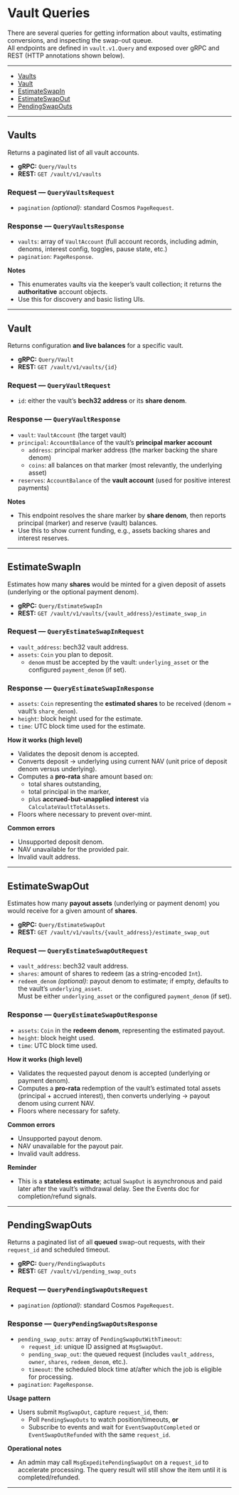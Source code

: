 # Vault Queries

There are several queries for getting information about vaults, estimating conversions, and inspecting the swap-out queue.  
All endpoints are defined in `vault.v1.Query` and exposed over gRPC and REST (HTTP annotations shown below).

---
<!-- TOC 2 2 -->
  - [Vaults](#vaults)
  - [Vault](#vault)
  - [EstimateSwapIn](#estimateswapin)
  - [EstimateSwapOut](#estimateswapout)
  - [PendingSwapOuts](#pendingswapouts)

---

## Vaults

Returns a paginated list of all vault accounts.

- **gRPC:** `Query/Vaults`
- **REST:** `GET /vault/v1/vaults`

### Request — `QueryVaultsRequest`
- `pagination` *(optional)*: standard Cosmos `PageRequest`.

### Response — `QueryVaultsResponse`
- `vaults`: array of `VaultAccount` (full account records, including admin, denoms, interest config, toggles, pause state, etc.)
- `pagination`: `PageResponse`.

**Notes**
- This enumerates vaults via the keeper’s vault collection; it returns the **authoritative** account objects.
- Use this for discovery and basic listing UIs.

---

## Vault

Returns configuration **and live balances** for a specific vault.

- **gRPC:** `Query/Vault`
- **REST:** `GET /vault/v1/vaults/{id}`

### Request — `QueryVaultRequest`
- `id`: either the vault’s **bech32 address** or its **share denom**.

### Response — `QueryVaultResponse`
- `vault`: `VaultAccount` (the target vault)
- `principal`: `AccountBalance` of the vault’s **principal marker account**  
  - `address`: principal marker address (the marker backing the share denom)  
  - `coins`: all balances on that marker (most relevantly, the underlying asset)
- `reserves`: `AccountBalance` of the **vault account** (used for positive interest payments)

**Notes**
- This endpoint resolves the share marker by **share denom**, then reports principal (marker) and reserve (vault) balances.
- Use this to show current funding, e.g., assets backing shares and interest reserves.

---

## EstimateSwapIn

Estimates how many **shares** would be minted for a given deposit of assets (underlying or the optional payment denom).

- **gRPC:** `Query/EstimateSwapIn`
- **REST:** `GET /vault/v1/vaults/{vault_address}/estimate_swap_in`

### Request — `QueryEstimateSwapInRequest`
- `vault_address`: bech32 vault address.
- `assets`: `Coin` you plan to deposit.  
  - `denom` must be accepted by the vault: `underlying_asset` or the configured `payment_denom` (if set).

### Response — `QueryEstimateSwapInResponse`
- `assets`: `Coin` representing the **estimated shares** to be received (denom = vault’s `share_denom`).
- `height`: block height used for the estimate.
- `time`: UTC block time used for the estimate.

**How it works (high level)**
- Validates the deposit denom is accepted.
- Converts deposit → underlying using current NAV (unit price of deposit denom versus underlying).
- Computes a **pro-rata** share amount based on:
  - total shares outstanding,
  - total principal in the marker,
  - plus **accrued-but-unapplied interest** via `CalculateVaultTotalAssets`.
- Floors where necessary to prevent over-mint.

**Common errors**
- Unsupported deposit denom.
- NAV unavailable for the provided pair.
- Invalid vault address.

---

## EstimateSwapOut

Estimates how many **payout assets** (underlying or payment denom) you would receive for a given amount of **shares**.

- **gRPC:** `Query/EstimateSwapOut`
- **REST:** `GET /vault/v1/vaults/{vault_address}/estimate_swap_out`

### Request — `QueryEstimateSwapOutRequest`
- `vault_address`: bech32 vault address.
- `shares`: amount of shares to redeem (as a string-encoded `Int`).
- `redeem_denom` *(optional)*: payout denom to estimate; if empty, defaults to the vault’s `underlying_asset`.  
  Must be either `underlying_asset` or the configured `payment_denom` (if set).

### Response — `QueryEstimateSwapOutResponse`
- `assets`: `Coin` in the **redeem denom**, representing the estimated payout.
- `height`: block height used.
- `time`: UTC block time used.

**How it works (high level)**
- Validates the requested payout denom is accepted (underlying or payment denom).
- Computes a **pro-rata** redemption of the vault’s estimated total assets (principal + accrued interest), then converts underlying → payout denom using current NAV.
- Floors where necessary for safety.

**Common errors**
- Unsupported payout denom.
- NAV unavailable for the payout pair.
- Invalid vault address.

**Reminder**
- This is a **stateless estimate**; actual `SwapOut` is asynchronous and paid later after the vault’s withdrawal delay. See the Events doc for completion/refund signals.

---

## PendingSwapOuts

Returns a paginated list of all **queued** swap-out requests, with their `request_id` and scheduled timeout.

- **gRPC:** `Query/PendingSwapOuts`
- **REST:** `GET /vault/v1/pending_swap_outs`

### Request — `QueryPendingSwapOutsRequest`
- `pagination` *(optional)*: standard Cosmos `PageRequest`.

### Response — `QueryPendingSwapOutsResponse`
- `pending_swap_outs`: array of `PendingSwapOutWithTimeout`:
  - `request_id`: unique ID assigned at `MsgSwapOut`.
  - `pending_swap_out`: the queued request (includes `vault_address`, `owner`, `shares`, `redeem_denom`, etc.).
  - `timeout`: the scheduled block time at/after which the job is eligible for processing.
- `pagination`: `PageResponse`.

**Usage pattern**
- Users submit `MsgSwapOut`, capture `request_id`, then:
  - Poll `PendingSwapOuts` to watch position/timeouts, **or**
  - Subscribe to events and wait for `EventSwapOutCompleted` or `EventSwapOutRefunded` with the same `request_id`.

**Operational notes**
- An admin may call `MsgExpeditePendingSwapOut` on a `request_id` to accelerate processing. The query result will still show the item until it is completed/refunded.

---

